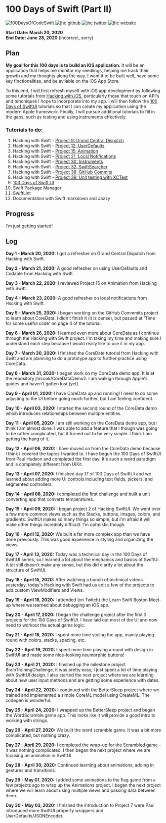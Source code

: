 # 100 Days of Swift (Part II)

![100DaysOfCodeSwift](https://img.shields.io/badge/100DaysOfCode-Swift-FA7343.svg?style=flat&logo=swift)
[![jhc github](https://img.shields.io/badge/GitHub-jhrcook-lightgrey.svg?style=flat&logo=github)](https://github.com/jhrcook)
[![jhc twitter](https://img.shields.io/badge/Twitter-@JoshDoesA-00aced.svg?style=flat&logo=twitter)](https://twitter.com/JoshDoesa)
[![jhc website](https://img.shields.io/badge/Website-Joshua_Cook-5087B2.svg?style=flat&logo=telegram)](https://joshuacook.netlify.com)

**Start Date: March 20, 2020  
End Date: June 28, 2020** (incorrect, sorry)


## Plan

**My goal for this 100 days is to build an iOS application.**
It will be an application that helps me monitor my seedlings, helping me track their growth and my thoughts along the way.
I want it to be built well, have some key finctionalities, and be avilable on the iOS App Store.

To this end, I will first refresh myself with iOS app development by following some tutorials from [Hacking with iOS](https://www.hackingwithswift.com/read), particularly those that touch on API's and tehcniques I hope to incorporate into my app.
I will then follow the [100 Days of SwiftUI](https://www.hackingwithswift.com/100/swiftui) tutorials so that I can create my application using the modern Apple framework.
Finally, I will pursue additional tutorials to fill in the gaps, such as testing and using instruments effectively.


### Tutorials to do:

1. Hacking with Swift - [Project 9: Grand Central Dispatch](https://www.hackingwithswift.com/read/9/overview)
2. Hacking with Swift - [Project 12: UserDefaults](https://www.hackingwithswift.com/read/12/overview)
3. Hacking with Swift - [Project 15: Animation](https://www.hackingwithswift.com/read/15/overview)
4. Hacking with Swift - [Project 21: Local Notifications](https://www.hackingwithswift.com/read/21/overview)
5. Hacking with Swift - [Project 30: Instruments](https://www.hackingwithswift.com/read/30/overview)
6. Hacking with Swift - [Project 32: SwiftSearcher](https://www.hackingwithswift.com/read/32/overview)
7. Hacking with Swift - [Project 38: GitHub Commits](https://www.hackingwithswift.com/read/38/overview)
8. Hacking with Swift - [Project 39: Unit testing with XCTest](https://www.hackingwithswift.com/read/39/overview)
9. [100 Days of Swift UI](https://www.hackingwithswift.com/100/swiftui)
10. Swift Package Manager
11. SwiftLint
12. Documentation with Swift markdown and Jazzy


## Progress

I'm just getting started!


## Log


**Day 1 - March 20, 2020:**
I got a refresher on Grand Central Dispatch from Hacking with Swift.

**Day 2 - March 21, 2020:**
A good refresher on using UserDefaults and Codable from Hacking with Swift.

**Day 3 - March 22, 2020:**
I reviewed Project 15 on Animation from Hacking with Swift.

**Day 4 - March 23, 2020:**
A good refresher on local notifications from Hscking with Swift.

**Day 5 - March 25, 2020:**
I began working on the GitHub Commmits project to learn about CoreData.
I didn't finish it (it is dense), but pasued at 'Time for some useful code' on page 4 of the tutorial.

**Day 6 - March 26, 2020:**
I learned even more about CoreData as I continue through the Hacking with Swift project.
I'm taking my time and making sure I understand each step because I would really like to use it in my app.

**Day 7 - March 30, 2020:**
I finished the CoreDate tutorial from Hacking with Swift and am planning to do a prototype app to further practice using CoreData.

**Day 8 - March 31, 2020:**
I began work on my CoreData demo app.
It is at the repository jhrcook/CoreDataDemo2.
I am walkign through Apple's guides and haven't gotten lost (yet).

**Day 9 - April 01, 2020:**
I have CoreData up and running! I need to do some adjusting to the UI before going much further, but I am feeling confident.

**Day 10 - April 03, 2020:**
I started the second round of the CoreData demo which introduces relationships between multiple entities.

**Day 11 - April 05, 2020:**
I am still working on the CoreData demo app, but I think I am almost done.
I was able to add a feature that I though was going to be rather complicated, but it turned out to be very simple.
I think I am getting the hang of it.

**Day 12 - April 06, 2020:**
I have moved on from the CoreData demo because I think I covered the topics I wanted to.
I have begun the 100 Days of SwiftUI from Paul Hudson and completed the first day.
It's such a weird paradigm and is completely different from UIKit.

**Day 13 - April 07, 2020:**
I finished day 17 of 100 Days of SwiftUI and we learned about adding more UI controls including text fields, pickers, and segmented controllers.

**Day 14 - April 08, 2020:**
I completed the first challenge and built a unit converting app that converts temperatures.

**Day 15 - April 09, 2020:**
I began project 2 of Hacking SwiftUI.
We went over a few more common views such as the Stacks, buttons, images, colors, and gradients.
SwiftUI makes so many things so simple, but I'm afraid it will make other things incredibly difficult.
I'm optmistic though.

**Day 16 - April 12, 2020:**
We built a far more complex app than we have done previously.
This was good experience in styling and organizing the  views.

**Day 17 - April 13, 2020:**
Today was a technical day in the 100 Days of SwiftUI series, so I learned a lot about the mechanics and basics of SwiftUI.
A lot still doesn't make any sense, but this did clarify a lot about the structure of SwiftUI.

**Day 18 - April 15, 2020:**
After watching a bunch of technical videos yesterday, today's Hacking with Swift had us edit a few of the projects to add custom ViewModifiers and Views.

**Day 19 - April 16, 2020:**
I attended (on Twitch) the Learn Swift Boston Meet-up where we learned about debugging an iOS app.

**Day 20 - April 17, 2020:**
I began the challenge project after the first 3 projects for the 100 Days of SwiftUI.
I have laid out most of the UI and now need to workout the actual game logic.

**Day 21 - April 18, 2020:**
I spent more time styling the app, mainly playing round with colors, stacks, spacing, etc.

**Day 22 - April 19, 2020:**
I spent more time playing around with design in SwiftUI and made some nice-looking neumorphic buttons!

**Day 23 - April 21, 2020:**
I finsihed up the milestone project BrainTrainingChallenge, it was pretty easy, I just spent a lot of time playing with SwiftUI design.
I also started the next project where we are learning about new user input methods and are getting some experience with dates.

**Day 24 - April 22, 2020:**
I continued with the BetterSleep project where we trained and implemented a simple CoreML model using CreateML.
The codegen is wonderful.

**Day 25 - April 24, 2020:**
I wrapped up the BetterSleep project and began the WordScramble game app.
This looks like it will provide a good intro to working with strings.

**Day 26 - April 27, 2020:**
We built the word scramble game.
It was a bit more complicated, but nothing crazy.

**Day 27 - April 29, 2020:**
I completed the wrap-up for the Scrambled game - it was nothing complicated.
I then began the next project where we are focusing an animation in SwiftUI.

**Day 28 - April 30, 2020:**
Continued learning about animations, adding in gestures and transitions.

**Day 29 - May 01, 2020:**
I added some animations to the flag game from a few projects ago to wrap up the Animations project.
I began the next project where we will learn about using multiple views and passing data between them.

**Day 30 - May 03, 2020:**
I finished the introduction to Project 7 were Paul introduced more SwiftUI property wrappers and UserDefaults/JSONEncoder.

